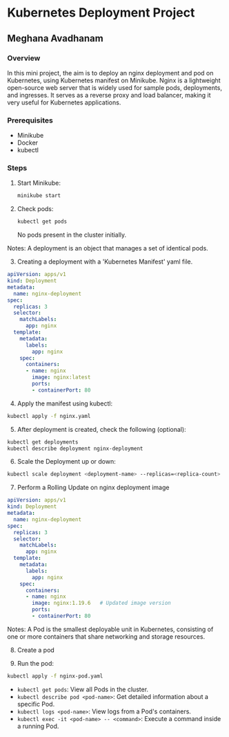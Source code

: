 # Kubernetes Deployment Project

## Meghana Avadhanam

### Overview

In this mini project, the aim is to deploy an nginx deployment and pod on Kubernetes, using Kubernetes manifest on Minikube. Nginx is a lightweight open-source web server that is widely used for sample pods, deployments, and ingresses. It serves as a reverse proxy and load balancer, making it very useful for Kubernetes applications.

### Prerequisites

- Minikube
- Docker
- kubectl

### Steps

1. Start Minikube:
   ```bash
   minikube start
   ```

2. Check pods:
   ```bash
   kubectl get pods
   ```

   No pods present in the cluster initially.

Notes: A deployment is an object that manages a set of identical pods.

3. Creating a deployment with a 'Kubernetes Manifest' yaml file.

```yaml
apiVersion: apps/v1
kind: Deployment
metadata:
  name: nginx-deployment
spec:
  replicas: 3
  selector:
    matchLabels:
      app: nginx
  template:
    metadata:
      labels:
        app: nginx
    spec:
      containers:
      - name: nginx
        image: nginx:latest
        ports:
        - containerPort: 80
```

4. Apply the manifest using kubectl:
```bash
kubectl apply -f nginx.yaml
```

5. After deployment is created, check the following (optional):
```bash
kubectl get deployments
kubectl describe deployment nginx-deployment
```

6. Scale the Deployment up or down:
```bash
kubectl scale deployment <deployment-name> --replicas=<replica-count>
```

7. Perform a Rolling Update on nginx deployment image

```yaml
apiVersion: apps/v1
kind: Deployment
metadata:
  name: nginx-deployment
spec:
  replicas: 3
  selector:
    matchLabels:
      app: nginx
  template:
    metadata:
      labels:
        app: nginx
    spec:
      containers:
      - name: nginx
        image: nginx:1.19.6   # Updated image version
        ports:
        - containerPort: 80
```

Notes: A Pod is the smallest deployable unit in Kubernetes, consisting of one or more containers that share networking and storage resources.

8. Create a pod

9. Run the pod:
```bash
kubectl apply -f nginx-pod.yaml
```
- `kubectl get pods`: View all Pods in the cluster.
- `kubectl describe pod <pod-name>`: Get detailed information about a specific Pod.
- `kubectl logs <pod-name>`: View logs from a Pod's containers.
- `kubectl exec -it <pod-name> -- <command>`: Execute a command inside a running Pod.
